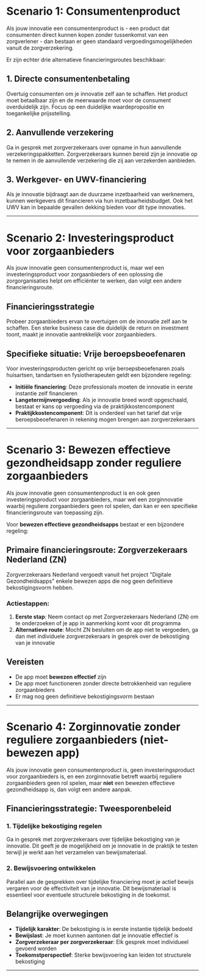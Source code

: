 # Scenario 1: Consumentenproduct

Als jouw innovatie een consumentenproduct is - een product dat consumenten direct kunnen kopen zonder tussenkomst van een zorgverlener - dan bestaan er geen standaard vergoedingsmogelijkheden vanuit de zorgverzekering.

Er zijn echter drie alternatieve financieringsroutes beschikbaar:

## 1. Directe consumentenbetaling
Overtuig consumenten om je innovatie zelf aan te schaffen. Het product moet betaalbaar zijn en de meerwaarde moet voor de consument overduidelijk zijn. Focus op een duidelijke waardepropositie en toegankelijke prijsstelling.

## 2. Aanvullende verzekering
Ga in gesprek met zorgverzekeraars over opname in hun aanvullende verzekeringspakketten. Zorgverzekeraars kunnen bereid zijn je innovatie op te nemen in de aanvullende verzekering die zij aan verzekerden aanbieden.

## 3. Werkgever- en UWV-financiering
Als je innovatie bijdraagt aan de duurzame inzetbaarheid van werknemers, kunnen werkgevers dit financieren via hun inzetbaarheidsbudget. Ook het UWV kan in bepaalde gevallen dekking bieden voor dit type innovaties.

---

# Scenario 2: Investeringsproduct voor zorgaanbieders

Als jouw innovatie geen consumentenproduct is, maar wel een investeringsproduct voor zorgaanbieders of een oplossing die zorgorganisaties helpt om efficiënter te werken, dan volgt een andere financieringsroute.

## Financieringsstrategie
Probeer zorgaanbieders ervan te overtuigen om de innovatie zelf aan te schaffen. Een sterke business case die duidelijk de return on investment toont, maakt je innovatie aantrekkelijk voor zorgaanbieders.

## Specifieke situatie: Vrije beroepsbeoefenaren
Voor investeringsproducten gericht op vrije beroepsbeoefenaren zoals huisartsen, tandartsen en fysiotherapeuten geldt een bijzondere regeling:

- **Initiële financiering**: Deze professionals moeten de innovatie in eerste instantie zelf financieren
- **Langetermijnvergoeding**: Als je innovatie breed wordt opgeschaald, bestaat er kans op vergoeding via de praktijkkostencomponent
- **Praktijkkostencomponent**: Dit is onderdeel van het tarief dat vrije beroepsbeoefenaren in rekening mogen brengen aan zorgverzekeraars

---

# Scenario 3: Bewezen effectieve gezondheidsapp zonder reguliere zorgaanbieders

Als jouw innovatie geen consumentenproduct is en ook geen investeringsproduct voor zorgaanbieders, maar wel een zorginnovatie waarbij reguliere zorgaanbieders geen rol spelen, dan kan er een specifieke financieringsroute van toepassing zijn.

Voor **bewezen effectieve gezondheidsapps** bestaat er een bijzondere regeling:

## Primaire financieringsroute: Zorgverzekeraars Nederland (ZN)
Zorgverzekeraars Nederland vergoedt vanuit het project "Digitale Gezondheidsapps" enkele bewezen apps die nog geen definitieve bekostigingsvorm hebben.

### Actiestappen:
1. **Eerste stap**: Neem contact op met Zorgverzekeraars Nederland (ZN) om te onderzoeken of je app in aanmerking komt voor dit programma
2. **Alternatieve route**: Mocht ZN besluiten om de app niet te vergoeden, ga dan met individuele zorgverzekeraars in gesprek over de bekostiging van je innovatie

## Vereisten
- De app moet **bewezen effectief** zijn
- De app moet functioneren zonder directe betrokkenheid van reguliere zorgaanbieders
- Er mag nog geen definitieve bekostigingsvorm bestaan

---

# Scenario 4: Zorginnovatie zonder reguliere zorgaanbieders (niet-bewezen app)

Als jouw innovatie geen consumentenproduct is, geen investeringsproduct voor zorgaanbieders is, en een zorginnovatie betreft waarbij reguliere zorgaanbieders geen rol spelen, maar **niet** een bewezen effectieve gezondheidsapp is, dan volgt een andere aanpak.

## Financieringsstrategie: Tweesporenbeleid

### 1. Tijdelijke bekostiging regelen
Ga in gesprek met zorgverzekeraars over tijdelijke bekostiging van je innovatie. Dit geeft je de mogelijkheid om je innovatie in de praktijk te testen terwijl je werkt aan het verzamelen van bewijsmateriaal.

### 2. Bewijsvoering ontwikkelen
Parallel aan de gesprekken over tijdelijke financiering moet je actief bewijs vergaren voor de effectiviteit van je innovatie. Dit bewijsmateriaal is essentieel voor eventuele structurele bekostiging in de toekomst.

## Belangrijke overwegingen
- **Tijdelijk karakter**: De bekostiging is in eerste instantie tijdelijk bedoeld
- **Bewijslast**: Je moet kunnen aantonen dat je innovatie effectief is
- **Zorgverzekeraar per zorgverzekeraar**: Elk gesprek moet individueel gevoerd worden
- **Toekomstperspectief**: Sterke bewijsvoering kan leiden tot structurele bekostiging

---